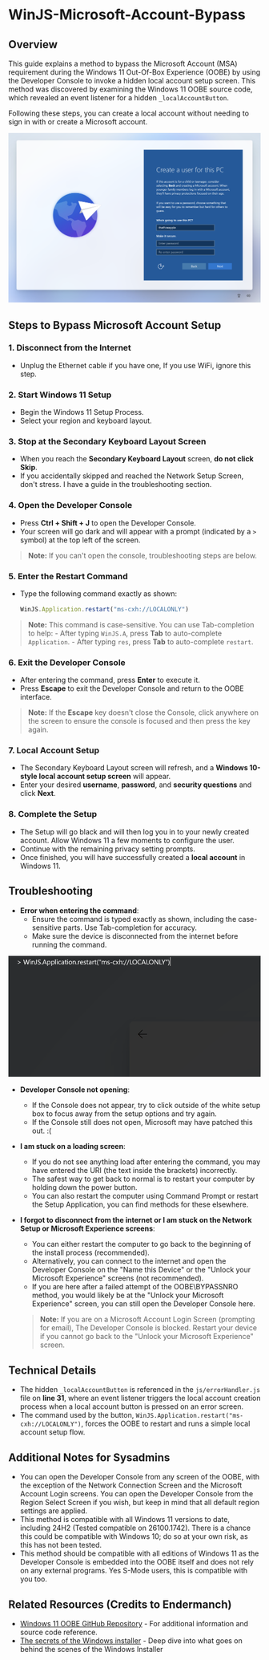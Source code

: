 # WinJS-Microsoft-Account-Bypass

## **Overview**

This guide explains a method to bypass the Microsoft Account (MSA) requirement during the Windows 11 Out-Of-Box Experience (OOBE) by using the Developer Console to invoke a hidden local account setup screen. This method was discovered by examining the Windows 11 OOBE source code, which revealed an event listener for a hidden `_localAccountButton`.

Following these steps, you can create a local account without needing to sign in with or create a Microsoft account.

![Local Account Setup Screen](./images/LocalAccount.png)

## **Steps to Bypass Microsoft Account Setup**

### 1. Disconnect from the Internet
   - Unplug the Ethernet cable if you have one, If you use WiFi, ignore this step.

### 2. Start Windows 11 Setup
   - Begin the Windows 11 Setup Process.
   - Select your region and keyboard layout.

### 3. Stop at the Secondary Keyboard Layout Screen
   - When you reach the **Secondary Keyboard Layout** screen, **do not click Skip**.
   - If you accidentally skipped and reached the Network Setup Screen, don't stress. I have a guide in the troubleshooting section.</a>

### 4. Open the Developer Console
   - Press **Ctrl + Shift + J** to open the Developer Console.
   - Your screen will go dark and will appear with a prompt (indicated by a `>` symbol) at the top left of the screen.
   > **Note:** If you can't open the console, troubleshooting steps are below.

### 5. Enter the Restart Command
   - Type the following command exactly as shown:
     ```javascript
     WinJS.Application.restart("ms-cxh://LOCALONLY")
     ```
> **Note:** This command is case-sensitive. You can use Tab-completion to help:
     - After typing `WinJS.A`, press **Tab** to auto-complete `Application`.
     - After typing `res`, press **Tab** to auto-complete `restart`.

### 6. Exit the Developer Console
   - After entering the command, press **Enter** to execute it.
   - Press **Escape** to exit the Developer Console and return to the OOBE interface.
   > **Note:** If the **Escape** key doesn't close the Console, click anywhere on the screen to ensure the console is focused and then press the key again.

### 7. Local Account Setup
   - The Secondary Keyboard Layout screen will refresh, and a **Windows 10-style local account setup screen** will appear.
   - Enter your desired **username**, **password**, and **security questions** and click **Next**.

### 8. Complete the Setup
   - The Setup will go black and will then log you in to your newly created account. Allow Windows 11 a few moments to configure the user.
   - Continue with the remaining privacy setting prompts.
   - Once finished, you will have successfully created a **local account** in Windows 11.

## **Troubleshooting**

- **Error when entering the command**:
   - Ensure the command is typed exactly as shown, including the case-sensitive parts. Use Tab-completion for accuracy.
   - Make sure the device is disconnected from the internet before running the command.
 
![Developer Console Prompt](./images/DeveloperConsole.png)

- **Developer Console not opening**:
   - If the Console does not appear, try to click outside of the white setup box to focus away from the setup options and try again.
   - If the Console still does not open, Microsoft may have patched this out. :(

- **I am stuck on a loading screen**:
   - If you do not see anything load after entering the command, you may have entered the URI (the text inside the brackets) incorrectly.
   - The safest way to get back to normal is to restart your computer by holding down the power button.
   - You can also restart the computer using Command Prompt or restart the Setup Application, you can find methods for these elsewhere.

- **I forgot to disconnect from the internet or I am stuck on the Network Setup or Microsoft Experience screens**:
   - You can either restart the computer to go back to the beginning of the install process (recommended).
   - Alternatively, you can connect to the internet and open the Developer Console on the "Name this Device" or the "Unlock your Microsoft Experience" screens (not recommended).
   - If you are here after a failed attempt of the OOBE\BYPASSNRO method, you would likely be at the "Unlock your Microsoft Experience" screen, you can still open the Developer Console here.
   > **Note:** If you are on a Microsoft Account Login Screen (prompting for email), The Developer Console is blocked. Restart your device if you cannot go back to the "Unlock your Microsoft Experience" screen.

## **Technical Details**
- The hidden `_localAccountButton` is referenced in the `js/errorHandler.js` file on **line 31**, where an event listener triggers the local account creation process when a local account button is pressed on an error screen.
- The command used by the button, `WinJS.Application.restart("ms-cxh://LOCALONLY")`, forces the OOBE to restart and runs a simple local account setup flow.

## **Additional Notes for Sysadmins**
- You can open the Developer Console from any screen of the OOBE, with the exception of the Network Connection Screen and the Microsoft Account Login screens. You can open the Developer Console from the Region Select Screen if you wish, but keep in mind that all default region settings are applied.
- This method is compatible with all Windows 11 versions to date, including 24H2 (Tested compatible on 26100.1742). There is a chance this could be compatible with Windows 10; do so at your own risk, as this has not been tested.
- This method should be compatible with all editions of Windows 11 as the Developer Console is embedded into the OOBE itself and does not rely on any external programs. Yes S-Mode users, this is compatible with you too.

## **Related Resources (Credits to Endermanch)**

- [Windows 11 OOBE GitHub Repository](https://github.com/Endermanch/Windows11OOBE) - For additional information and source code reference.
- [The secrets of the Windows installer](https://www.youtube.com/watch?v=tKtmzLpZ3RQ) - Deep dive into what goes on behind the scenes of the Windows Installer

